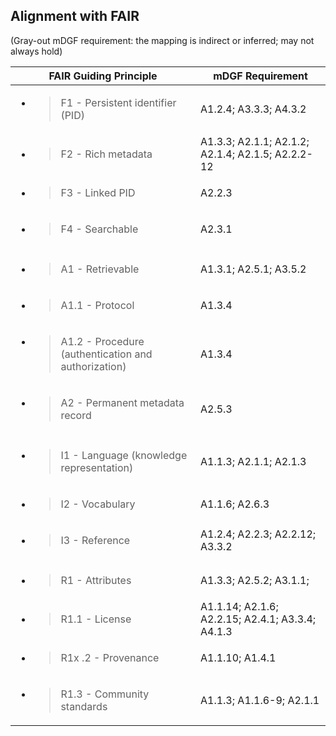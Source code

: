 Alignment with FAIR
-------------------

(Gray-out mDGF requirement: the mapping is indirect or inferred; may not
always hold)

<table>
<thead>
<tr class="header">
<th><strong>FAIR Guiding Principle</strong></th>
<th><strong>mDGF Requirement</strong></th>
</tr>
</thead>
<tbody>
<tr class="odd">
<td><ul>
<li><blockquote>
<p>F1 - Persistent identifier (PID)</p>
</blockquote></li>
</ul></td>
<td>A1.2.4; A3.3.3; A4.3.2</td>
</tr>
<tr class="even">
<td><ul>
<li><blockquote>
<p>F2 - Rich metadata</p>
</blockquote></li>
</ul></td>
<td>A1.3.3; A2.1.1; A2.1.2; A2.1.4; A2.1.5; A2.2.2-12</td>
</tr>
<tr class="odd">
<td><ul>
<li><blockquote>
<p>F3 - Linked PID</p>
</blockquote></li>
</ul></td>
<td>A2.2.3</td>
</tr>
<tr class="even">
<td><ul>
<li><blockquote>
<p>F4 - Searchable</p>
</blockquote></li>
</ul></td>
<td>A2.3.1</td>
</tr>
<tr class="odd">
<td></td>
<td></td>
</tr>
<tr class="even">
<td><ul>
<li><blockquote>
<p>A1 - Retrievable</p>
</blockquote></li>
</ul></td>
<td>A1.3.1; A2.5.1; A3.5.2</td>
</tr>
<tr class="odd">
<td><ul>
<li><blockquote>
<p>A1.1 - Protocol</p>
</blockquote></li>
</ul></td>
<td>A1.3.4</td>
</tr>
<tr class="even">
<td><ul>
<li><blockquote>
<p>A1.2 - Procedure (authentication and authorization)</p>
</blockquote></li>
</ul></td>
<td>A1.3.4</td>
</tr>
<tr class="odd">
<td><ul>
<li><blockquote>
<p>A2 - Permanent metadata record</p>
</blockquote></li>
</ul></td>
<td>A2.5.3</td>
</tr>
<tr class="even">
<td></td>
<td></td>
</tr>
<tr class="odd">
<td><ul>
<li><blockquote>
<p>I1 - Language (knowledge representation)</p>
</blockquote></li>
</ul></td>
<td>A1.1.3; A2.1.1; A2.1.3</td>
</tr>
<tr class="even">
<td><ul>
<li><blockquote>
<p>I2 - Vocabulary</p>
</blockquote></li>
</ul></td>
<td>A1.1.6; A2.6.3</td>
</tr>
<tr class="odd">
<td><ul>
<li><blockquote>
<p>I3 - Reference</p>
</blockquote></li>
</ul></td>
<td>A1.2.4; A2.2.3; A2.2.12; A3.3.2</td>
</tr>
<tr class="even">
<td></td>
<td></td>
</tr>
<tr class="odd">
<td><ul>
<li><blockquote>
<p>R1 - Attributes</p>
</blockquote></li>
</ul></td>
<td>A1.3.3; A2.5.2; A3.1.1;</td>
</tr>
<tr class="even">
<td><ul>
<li><blockquote>
<p>R1.1 - License</p>
</blockquote></li>
</ul></td>
<td>A1.1.14; A2.1.6; A2.2.15; A2.4.1; A3.3.4; A4.1.3</td>
</tr>
<tr class="odd">
<td><ul>
<li><blockquote>
<p>R1x  .2 - Provenance</p>
</blockquote></li>
</ul></td>
<td>A1.1.10; A1.4.1</td>
</tr>
<tr class="even">
<td><ul>
<li><blockquote>
<p>R1.3 - Community standards</p>
</blockquote></li>
</ul></td>
<td>A1.1.3; A1.1.6-9; A2.1.1</td>
</tr>
</tbody>
</table>
